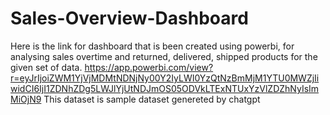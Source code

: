 # Sales-Overview-Dashboard
Here is the link for dashboard that is been created using powerbi, for analysing sales overtime and returned, delivered, shipped products for the given set of data.
https://app.powerbi.com/view?r=eyJrIjoiZWM1YjVjMDMtNDNjNy00Y2IyLWI0YzQtNzBmMjM1YTU0MWZjIiwidCI6IjI1ZDNhZDg5LWJlYjUtNDJmOS05ODVkLTExNTUxYzVlZDZhNyIsImMiOjN9
This dataset is sample dataset genereted by chatgpt
